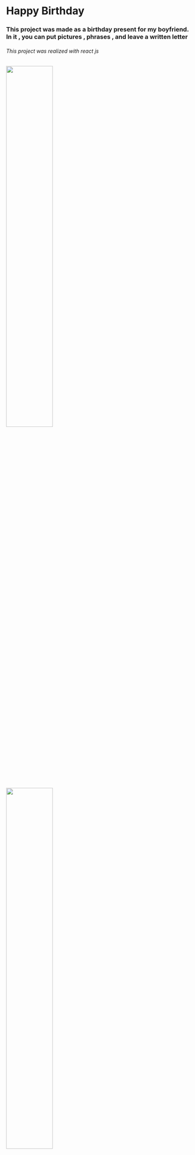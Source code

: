 
<h1>Happy Birthday </h1>
<h3>This project was made as a birthday present for my boyfriend.
In it , you can put pictures , phrases , and leave a written letter</h3>

<h6>This project was realized with react js</h6>

<div  float="left">


<div display="inline" >
<img src="./src/Img/image1.png" width="50%" margin="0" />  
<img src="./src/Img/image2.png" width="50%" margin="0" />  
<img src="./src/Img/image3.png" width="50%" margin="0" />  
<img src="./src/Img/image4.png" width="50%" margin="0" />  
<img src="./src/Img/image5.png" width="50%" margin="0" />  
<img src="./src/Img/image6.png" width="50%" margin="0" />  
<img src="./src/Img/image7.png" width="50%" margin="0" />  
<img src="./src/Img/image8.png" width="50%" margin="0" />  
<img src="./src/Img/image9.png" width="50%" margin="0" />  
</div>